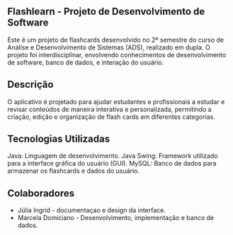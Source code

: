 ## Flashlearn - Projeto de Desenvolvimento de Software

Este é um projeto de flashcards desenvolvido no 2º semestre do curso de Análise e Desenvolvimento de Sistemas (ADS), realizado em dupla. 
O projeto foi interdisciplinar, envolvendo conhecimentos de desenvolvimento de software, banco de dados, e interação do usuário.

## Descrição

O aplicativo é projetado para ajudar estudantes e profissionais a estudar e revisar conteúdos de maneira interativa e personalizada, 
permitindo a criação, edição e organização de flash cards em diferentes categorias. 

## Tecnologias Utilizadas

Java: Linguagem de desenvolvimento.
Java Swing: Framework utilizado para a interface gráfica do usuário (GUI).
MySQL: Banco de dados para armazenar os flashcards e dados do usuário.

## Colaboradores

* Júlia Ingrid - documentaçao e design da interface.
* Marcela Domiciano - Desenvolvimento, implementação e banco de dados.
